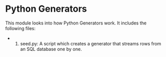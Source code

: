 # Python Generators

This module looks into how Python Generators work. It includes the following files:

- 1. seed.py: A script which creates a generator that streams rows from an SQL database one by one.
